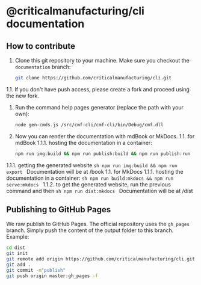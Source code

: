 # @criticalmanufacturing/cli documentation

## How to contribute
1. Clone this git repository to your machine. Make sure you checkout the `documentation` branch:
    ```sh
    git clone https://github.com/criticalmanufacturing/cli.git
    ```
1.1. If you don't have push access, please create a fork and proceed using the new fork.

1. Run the command help pages generator (replace the path with your own):
    ```sh
    node gen-cmds.js /src/cmf-cli/cmf-cli/bin/Debug/cmf.dll
    ```

1. Now you can render the documentation with mdBook or MkDocs.
1.1. for mdBook
1.1.1. hosting the documentation in a container:
    ```sh
    npm run img:build && npm run publish:build && npm run publish:run
    ```
1.1.1. getting the generated website
    ```sh
    npm run img:build && npm run export
    ```
    Documentation will be at /book
1.1. for MkDocs
1.1.1. hosting the documentation in a container:
    ```sh
    npm run build:mkdocs && npm run serve:mkdocs
    ```
1.1.2. to get the generated website, run the previous command and then
    ```sh
    npm run dist:mkdocs
    ```
    Documentation will be at /dist

## Publishing to GitHub Pages
We raw publish to GitHub Pages. The official repository uses the `gh_pages` branch. Simply push the content of the output folder to this branch. Example:
```sh
cd dist
git init
git remote add origin https://github.com/criticalmanufacturing/cli.git
git add .
git commit -m"publish"
git push origin master:gh_pages -f
```